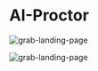 # AI-Proctor

![grab-landing-page](https://github.com/nkluan/AI-Proctor/blob/main/Log%20Video/gif/front_cam_result.gif)

![grab-landing-page](https://github.com/nkluan/AI-Proctor/blob/main/Log%20Video/gif/side_cam_result.gif)
